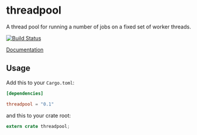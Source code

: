 threadpool
==========

A thread pool for running a number of jobs on a fixed set of worker threads.

[![Build Status](https://travis-ci.org/frewsxcv/rust-threadpool.svg?branch=master)](https://travis-ci.org/frewsxcv/rust-threadpool)

[Documentation](http://doc.rust-lang.org/threadpool)

## Usage

Add this to your `Cargo.toml`:

```toml
[dependencies]

threadpool = "0.1"
```

and this to your crate root:

```rust
extern crate threadpool;
```
